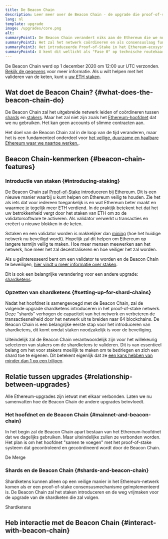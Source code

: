 ```yaml
---
title: De Beacon Chain
description: Leer meer over de Beacon Chain - de upgrade die proof-of-stake Ethereum introduceerde.
lang: nl
template: upgrade
image: /upgrades/core.png
alt: 
summaryPoint1: De Beacon Chain verandert niks aan de Ethereum die we nu gebruiken.
summaryPoint2: Het zal het netwerk coördineren en als consensuslaag fungeren.
summaryPoint3: Het introduceerde Proof-of-Stake in het Ethereum-ecosysteem.
summaryPoint4: U kent dit wellicht als "Fase 0" op technische routekaarten.
---
```


<UpgradeStatus isShipped dateKey="page-upgrades:page-upgrades-beacon-date">
    De Beacon Chain werd op 1 december 2020 om 12:00 uur UTC verzonden. <a href="https://beaconscan.com/">Bekijk de gegevens</a> voor meer informatie. Als u wilt helpen met het valideren van de keten, kunt u <a href="/staking/">uw ETH staken</a>.
</UpgradeStatus>

## Wat doet de Beacon Chain? {#what-does-the-beacon-chain-do}

De Beacon Chain zal het uitgebreide netwerk leiden of coördineren tussen [shards](/roadmap/danksharding/) en [stakers](/staking/). Maar het zal niet zijn zoals het [Ethereum-hoofdnet](/glossary/#mainnet) dat we nu gebruiken. Het kan geen accounts of slimme contracten aan.

Het doel van de Beacon Chain zal in de loop van de tijd veranderen, maar het is een fundamenteel onderdeel voor [het veilige, duurzame en haalbare Ethereum waar we naartoe werken.](/roadmap/vision/).

## Beacon Chain-kenmerken {#beacon-chain-features}

### Introductie van staken {#introducing-staking}

De Beacon Chain zal [Proof-of-Stake](/developers/docs/consensus-mechanisms/pos/) introduceren bij Ethereum. Dit is een nieuwe manier waarbij u kunt helpen om Ethereum veilig te houden. Zie het als iets dat voor iedereen toegankelijk is en wat Ethereum beter maakt en waarmee je tegelijk meer ETH verdiend. In de praktijk betekent het dat het uw betrokkenheid vergt door het staken van ETH om zo de validatorsoftware te activeren. Als validator verwerkt u transacties en creëert u nieuwe blokken in de keten.

Sstaken en een validator worden is makkelijker dan [mining](/developers/docs/consensus-mechanisms/pow/mining/) (hoe het huidige netwerk nu beveiligd wordt). Hopelijk zal dit helpen om Ethereum op langere termijn veilig te maken. Hoe meer mensen meewerken aan het netwerk, hoe meer het zal decentraliseren en hoe veiliger het zal worden.

<InfoBanner emoji=":money_bag:">
Als u geïnteresseerd bent om een validator te worden en de Beacon Chain te beveiligen, <a href="/staking/">hier vindt u meer informatie over staken</a>.
</InfoBanner>

Dit is ook een belangrijke verandering voor een andere upgrade: [shardketens](/roadmap/danksharding/).

### Opzetten van shardketens {#setting-up-for-shard-chains}

Nadat het hoofdnet is samengevoegd met de Beacon Chain, zal de volgende upgrade shardketens introduceren in het proof-of-stake netwerk. Deze "shards" verhogen de capaciteit van het netwerk en verbeteren de transactiesnelheid door het netwerk uit te breiden naar 64 blockchains. De Beacon Chain is een belangrijke eerste stap voor het introduceren van shardketens, dit komt omdat staken noodzakelijk is voor de beveiliging.

Uiteindelijk zal de Beacon Chain verantwoordelijk zijn voor het willekeurig selecteren van stakers om de shardketens te valideren. Dit is van essentieel belang om het voor stakers moeilijk te maken om te bedriegen en zich een shard toe te eigenen. Dit betekent eigenlijk dat ze [een kans hebben van minder dan 1 op een triljoen](https://medium.com/@chihchengliang/minimum-committee-size-explained-67047111fa20).

## Relatie tussen upgrades {#relationship-between-upgrades}

Alle Ethereum-upgrades zijn ietwat met elkaar verbonden. Laten we nu samenvatten hoe de Beacon Chain de andere upgrades beïnvloedt.

### Het hoofdnet en de Beacon Chain {#mainnet-and-beacon-chain}

In het begin zal de Beacon Chain apart bestaan van het Ethereum-hoofdnet dat we dagelijks gebruiken. Maar uiteindelijke zullen ze verbonden worden. Het plan is om het hoofdnet "samen te voegen" met het proof-of-stake systeem dat gecontroleerd en gecoördineerd wordt door de Beacon Chain.

<ButtonLink to="/roadmap/merge/">
    De Merge
</ButtonLink>

### Shards en de Beacon Chain {#shards-and-beacon-chain}

Shardketens kunnen alleen op een veilige manier in het Ethereum-netwerk komen als er een proof-of-stake consensusmechanisme geïmplementeerd is. De Beacon Chain zal het staken introduceren en de weg vrijmaken voor de upgrade van de shardketen die zal volgen.

<ButtonLink to="/roadmap/danksharding/">
    Shardketens
</ButtonLink>

<Divider />

## Heb interactie met de Beacon Chain {#interact-with-beacon-chain}

<BeaconChainActions />
